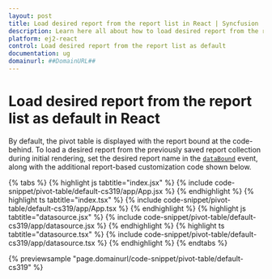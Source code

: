 ```yaml
---
layout: post
title: Load desired report from the report list in React | Syncfusion
description: Learn here all about how to load desired report from the report list as default in Syncfusion React Pivotview component of Syncfusion Essential JS 2 and more.
platform: ej2-react
control: Load desired report from the report list as default
documentation: ug
domainurl: ##DomainURL##
---
```


<!-- markdownlint-disable MD009 -->

# Load desired report from the report list as default in React

By default, the pivot table is displayed with the report bound at the code-behind. To load a desired report from the previously saved report collection during initial rendering, set the desired report name in the [`dataBound`](https://ej2.syncfusion.com/react/documentation/api/pivotview/#databound) event, along with the additional report-based customization code shown below.

{% tabs %}
{% highlight js tabtitle="index.jsx" %}
{% include code-snippet/pivot-table/default-cs319/app/App.jsx %}
{% endhighlight %}
{% highlight ts tabtitle="index.tsx" %}
{% include code-snippet/pivot-table/default-cs319/app/App.tsx %}
{% endhighlight %}
{% highlight js tabtitle="datasource.jsx" %}
{% include code-snippet/pivot-table/default-cs319/app/datasource.jsx %}
{% endhighlight %}
{% highlight ts tabtitle="datasource.tsx" %}
{% include code-snippet/pivot-table/default-cs319/app/datasource.tsx %}
{% endhighlight %}
{% endtabs %}

 {% previewsample "page.domainurl/code-snippet/pivot-table/default-cs319" %}